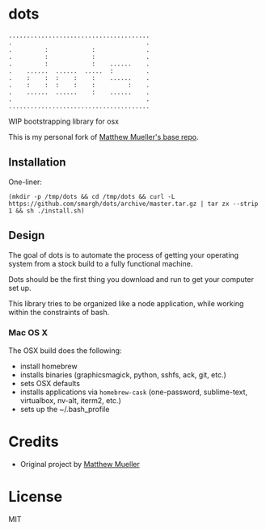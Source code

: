# dots
```
.......................................  
.                                     .  
.         :            :              .  
.         :            :              .  
.         :            :    ......    .  
.    ......  ......  .....  :         .  
.    :    :  :    :    :    ......    .  
.    :    :  :    :    :         :    .  
.    ......  ......    :    ......    .  
.                                     .  
.......................................  
```

WIP bootstrapping library for osx

This is my personal fork of [Matthew Mueller's base repo](https://github.com/MatthewMueller/dots).

## Installation

One-liner:

```
(mkdir -p /tmp/dots && cd /tmp/dots && curl -L https://github.com/smargh/dots/archive/master.tar.gz | tar zx --strip 1 && sh ./install.sh)
```

## Design

The goal of dots is to automate the process of getting your operating system from a stock build to a fully functional machine. 

Dots should be the first thing you download and run to get your computer set up.

This library tries to be organized like a node application, while working within the constraints of bash.

### Mac OS X

The OSX build does the following:

- install homebrew
- installs binaries (graphicsmagick, python, sshfs, ack, git, etc.)
- sets OSX defaults
- installs applications via `homebrew-cask` (one-password, sublime-text, virtualbox, nv-alt, iterm2, etc.)
- sets up the ~/.bash_profile


# Credits

* Original project by [Matthew Mueller](https://github.com/MatthewMueller/)

# License

MIT
